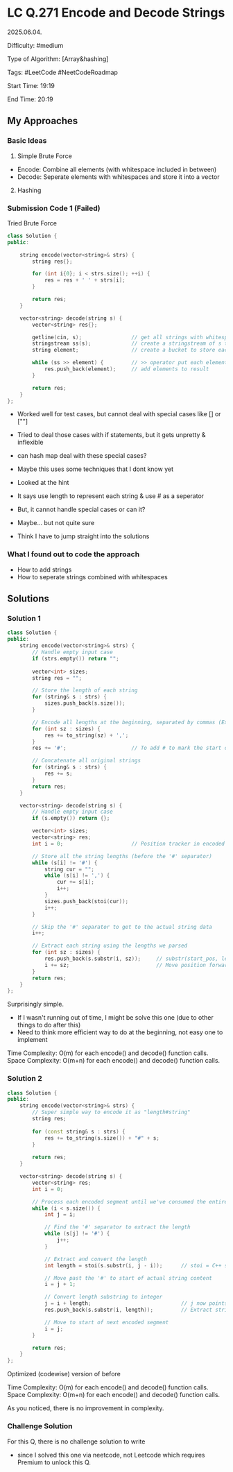 # LC Q.271 Encode and Decode Strings

2025.06.04.

Difficulty: #medium

Type of Algorithm: [Array&hashing]

Tags: #LeetCode #NeetCodeRoadmap

Start Time: 19:19 

End Time: 20:19

## My Approaches

### Basic Ideas
1. Simple Brute Force
- Encode: Combine all elements (with whitespace included in between)
- Decode: Seperate elements with whitespaces and store it into a vector

2. Hashing

### Submission Code 1 (Failed)
Tried Brute Force
~~~cpp
class Solution {
public:

    string encode(vector<string>& strs) {
        string res{};

        for (int i{0}; i < strs.size(); ++i) {
            res = res + ' ' + strs[i];
        }

        return res;
    }

    vector<string> decode(string s) {
        vector<string> res{};

        getline(cin, s);                // get all strings with whitespaces
        stringstream ss(s);             // create a stringstream of s to manipulate s
        string element;                 // create a bucket to store each element in s

        while (ss >> element) {         // >> operator put each element one by one to a bucket
            res.push_back(element);     // add elements to result
        }

        return res;
    }
};
~~~

- Worked well for test cases, but cannot deal with special cases like [] or [""]
- Tried to deal those cases with if statements, but it gets unpretty & inflexible

- can hash map deal with these special cases?
- Maybe this uses some techniques that I dont know yet

- Looked at the hint
- It says use length to represent each string & use # as a seperator
- But, it cannot handle special cases or can it?
- Maybe... but not quite sure

- Think I have to jump straight into the solutions 

### What I found out to code the approach
- How to add strings
- How to seperate strings combined with whitespaces

## Solutions

### Solution 1
~~~cpp
class Solution {
public:
    string encode(vector<string>& strs) {
        // Handle empty input case
        if (strs.empty()) return "";
        
        vector<int> sizes;
        string res = "";

        // Store the length of each string
        for (string& s : strs) {
            sizes.push_back(s.size());
        }

        // Encode all lengths at the beginning, separated by commas (Example: ["hello", "world", ""] -> "5,5,0,#helloworld")
        for (int sz : sizes) {
            res += to_string(sz) + ',';
        }
        res += '#';                     // To add # to mark the start of actual string

        // Concatenate all original strings
        for (string& s : strs) {
            res += s;
        }
        return res;
    }

    vector<string> decode(string s) {
        // Handle empty input case
        if (s.empty()) return {};

        vector<int> sizes;
        vector<string> res;
        int i = 0;                      // Position tracker in encoded string

        // Store all the string lengths (before the '#' separator)
        while (s[i] != '#') {
            string cur = "";
            while (s[i] != ',') {
                cur += s[i];
                i++;
            }
            sizes.push_back(stoi(cur));
            i++;
        }

        // Skip the '#' separator to get to the actual string data
        i++;

        // Extract each string using the lengths we parsed
        for (int sz : sizes) {
            res.push_back(s.substr(i, sz));     // substr(start_pos, length)
            i += sz;                            // Move position forward by the length of string we just extracted
        }
        return res;
    }
};
~~~

Surprisingly simple.
- If I wasn't running out of time, I might be solve this one (due to other things to do after this)
- Need to think more efficient way to do at the beginning, not easy one to implement

Time Complexity: O(m) for each encode() and decode() function calls.
Space Complexity: O(m+n) for each encode() and decode() function calls.

### Solution 2
~~~cpp
class Solution {
public:
    string encode(vector<string>& strs) {
        // Super simple way to encode it as "length#string"
        string res;
        
        for (const string& s : strs) {
            res += to_string(s.size()) + "#" + s;
        }
        
        return res;
    }

    vector<string> decode(string s) {
        vector<string> res;
        int i = 0;

        // Process each encoded segment until we've consumed the entire string
        while (i < s.size()) {
            int j = i;

            // Find the '#' separator to extract the length
            while (s[j] != '#') {
                j++;
            }

            // Extract and convert the length
            int length = stoi(s.substr(i, j - i));      // stoi = C++ standard library function converting string to integer

            // Move past the '#' to start of actual string content
            i = j + 1;

            // Convert length substring to integer
            j = i + length;                             // j now points to position right after this string ends
            res.push_back(s.substr(i, length));         // Extract string of exact length

            // Move to start of next encoded segment
            i = j;
        }

        return res;
    }
};
~~~

Optimized (codewise) version of before

Time Complexity: O(m) for each encode() and decode() function calls.
Space Complexity: O(m+n) for each encode() and decode() function calls.

As you noticed, there is no improvement in complexity.

### Challenge Solution
For this Q, there is no challenge solution to write
- since I solved this one via neetcode, not Leetcode which requires Premium to unlock this Q.